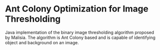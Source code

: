 Ant Colony Optimization for Image Thresholding
==============================================

Java implementation of the binary image thresholding algorithm proposed by Malisia. The algorithm is Ant Colony based and is capable of identifying object and background on an image.
